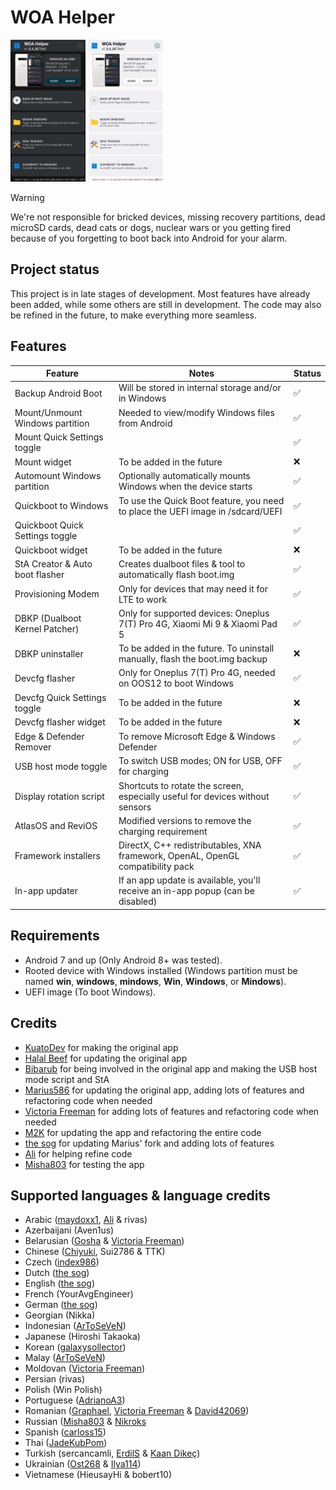 # WOA Helper
<p float="left" >
<img src="Helper-dark.png" width="120" alt="">
<img src="Helper-light.png" width="120" alt="">
</p>

> [!WARNING]
>
> We're not responsible for bricked devices, missing recovery partitions, dead microSD cards, dead cats or dogs, nuclear wars or you getting fired because of you forgetting to boot back into Android for your alarm.

## Project status
This project is in late stages of development. Most features have already been added, while some others are still in development. The code may also be refined in the future, to make everything more seamless.

## Features
| Feature                         | Notes                                                                           | Status |
|---------------------------------|---------------------------------------------------------------------------------|--------|
| Backup Android Boot             | Will be stored in internal storage and/or in Windows                            | ✅     |
| Mount/Unmount Windows partition | Needed to view/modify Windows files from Android                                | ✅     |
| Mount Quick Settings toggle     |                                                                                 | ✅     |
| Mount widget                    | To be added in the future                                                       | ❌     |
| Automount Windows partition     | Optionally automatically mounts Windows when the device starts                  | ✅     |
| Quickboot to Windows            | To use the Quick Boot feature, you need to place the UEFI image in /sdcard/UEFI | ✅     |
| Quickboot Quick Settings toggle |                                                                                 | ✅     |
| Quickboot widget                | To be added in the future                                                       | ❌     |
| StA Creator & Auto boot flasher | Creates dualboot files & tool to automatically flash boot.img                   | ✅     |
| Provisioning Modem              | Only for devices that may need it for LTE to work                               | ✅     |
| DBKP (Dualboot Kernel Patcher)  | Only for supported devices: Oneplus 7(T) Pro 4G, Xiaomi Mi 9 & Xiaomi Pad 5     | ✅     |
| DBKP uninstaller                | To be added in the future. To uninstall manually, flash the boot.img backup     | ❌     |
| Devcfg flasher                  | Only for Oneplus 7(T) Pro 4G, needed on OOS12 to boot Windows                   | ✅     |
| Devcfg Quick Settings toggle    | To be added in the future                                                       | ❌     |
| Devcfg flasher widget           | To be added in the future                                                       | ❌     |
| Edge & Defender Remover         | To remove Microsoft Edge & Windows Defender                                     | ✅     |
| USB host mode toggle            | To switch USB modes; ON for USB, OFF for charging                               | ✅     |
| Display rotation script         | Shortcuts to rotate the screen, especially useful for devices without sensors   | ✅     |
| AtlasOS and ReviOS              | Modified versions to remove the charging requirement                            | ✅     |
| Framework installers            | DirectX, C++ redistributables, XNA framework, OpenAL, OpenGL compatibility pack | ✅     |
| In-app updater                  | If an app update is available, you'll receive an in-app popup (can be disabled) | ✅     |

## Requirements
- Android 7 and up (Only Android 8+ was tested).
- Rooted device with Windows installed (Windows partition must be named **win**, **windows**, **mindows**, **Win**, **Windows**, or **Mindows**).
- UEFI image (To boot Windows).

## Credits
- [KuatoDev](https://github.com/KuatoDev) for making the original app
- [Halal Beef](https://github.com/halal-beef) for updating the original app
- [Bibarub](https://github.com/bibarub) for being involved in the original app and making the USB host mode script and StA
- [Marius586](https://github.com/Marius586) for updating the original app, adding lots of features and refactoring code when needed
- [Victoria Freeman](https://github.com/Victoria-Freeman) for adding lots of features and refactoring code when needed
- [M2K](https://github.com/remtrik) for updating the app and refactoring the entire code
- [the sog](https://github.com/n00b69) for updating Marius' fork and adding lots of features
- [Ali](https://github.com/gixousiyq) for helping refine code
- [Misha803](https://github.com/Misha803) for testing the app

## Supported languages & language credits
- Arabic ([maydoxx1](https://github.com/maydoxx1), [Ali](https://github.com/gixousiyq) & rivas)
- Azerbaijani (Aven1us)
- Belarusian ([Gosha](https://github.com/Xhdsos) & [Victoria Freeman](https://github.com/Victoria-Freeman))
- Chinese ([Chiyuki](https://github.com/chiyuki0325), Sui2786 & TTK)
- Czech ([index986](https://github.com/index986))
- Dutch ([the sog](https://github.com/n00b69))
- English ([the sog](https://github.com/n00b69))
- French (YourAvgEngineer)
- German ([the sog](https://github.com/n00b69))
- Georgian (Nikka)
- Indonesian ([ArToSeVeN](https://github.com/Artoseven))
- Japanese (Hiroshi Takaoka)
- Korean ([galaxysollector](https://github.com/galaxysollector))
- Malay ([ArToSeVeN](https://github.com/Artoseven))
- Moldovan ([Victoria Freeman](https://github.com/Victoria-Freeman))
- Persian (rivas)
- Polish (Win Polish)
- Portuguese ([AdrianoA3](https://github.com/AdrianoA3))
- Romanian ([Graphael](https://github.com/grphks), [Victoria Freeman](https://github.com/Victoria-Freeman) & [David42069](https://github.com/david-42069))
- Russian ([Misha803](https://github.com/Misha803) & [Nikroks](https://github.com/N1kroks)
- Spanish ([carloss15](https://github.com/rodriguezst))
- Thai ([JadeKubPom](https://www.facebook.com/groups/jadekubpomservicethailand/))
- Turkish (sercancamli, [ErdilS](https://github.com/erdilS) & [Kaan Dikeç](https://github.com/dikeckaan))
- Ukrainian ([Ost268](https://github.com/Ost268) & [Ilya114](https://github.com/Ilya114))
- Vietnamese (HieusayHi & bobert10)
